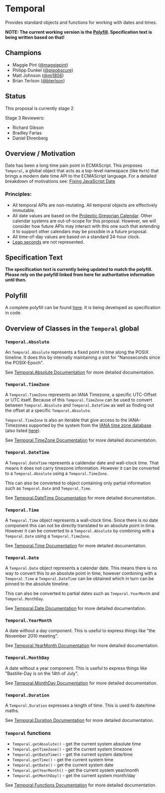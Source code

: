 # Temporal

Provides standard objects and functions for working with dates and times.

**NOTE: The current working version is the [Polyfill](./polyfill). Specification text is being written based on that!**

## Champions

- Maggie Pint  ([@maggiepint](https://github.com/maggiepint))
- Philipp Dunkel ([@pipobscure](https://github.com/pipobscure))
- Matt Johnson ([@mj1856](https://github.com/mj1856))
- Brian Terlson ([@bterlson](https://github.com/bterlson))

## Status

This proposal is currently stage 2

Stage 3 Reviewers:
- Richard Gibson
- Bradley Farias
- Daniel Ehrenberg

## Overview / Motivation

Date has been a long time pain point in ECMAScript.
This proposes `Temporal`, a global object that acts as a top-level namespace (like `Math`) that brings a modern date time API to the ECMAScript language.
For a detailed breakdown of motivations see:
[Fixing JavaScript Date](https://maggiepint.com/2017/04/09/fixing-javascript-date-getting-started/)

### Principles:

- All temporal APIs are non-mutating.  All temporal objects are effectively immutable.
- All date values are based on the [Proleptic Gregorian Calendar](https://en.wikipedia.org/wiki/Proleptic_Gregorian_calendar).  Other calendar systems are out-of-scope for this proposal.  However, we will consider how future APIs may interact with this one such that extending it to support other calendars may be possible in a future proposal.
- All time-of-day values are based on a standard 24-hour clock.
- [Leap seconds](https://en.wikipedia.org/wiki/Leap_second) are not represented.

## Specification Text

**The specification text is currently being updated to match the polyfill. Please rely on the polyfill linked from here for authoritative information until then.**

## Polyfill

A complete polyfill can be found [here](./polyfill). It is being developed as specification in code.

## Overview of Classes in the `Temporal` global

### `Temporal.Absolute`

An `Temporal.Absolute` represents a fixed point in time along the POSIX timeline. It does this by internally maintaining a slot for "Nanoseconds since the POSIX-Epoch".

See [Temporal.Absolute Documentation](./docs/absolute.md) for more detailed documentation.

### `Temporal.TimeZone`

A `Temporal.TimeZone` represents an IANA Timezone, a specific UTC-Offset or UTC itself. Because of this `Temporal.TimeZone` can be used to convert between `Temporal.Absolute` and `Temporal.DateTime` as well as finding out the offset at a specific `Temporal.Absolute`.

`Temporal.TimeZone` is also an iterable that give access to the IANA-Timezones supported by the system from the [IANA time zone database](https://www.iana.org/time-zones) (also listed [here](https://en.wikipedia.org/wiki/List_of_tz_database_time_zones)).

See [Temporal.TimeZone Documentation](./docs/timezone.md) for more detailed documentation.

### `Temporal.DateTime`

A `Temporal.DateTime` represents a caldendar date and wall-clock time. That means it does not carry timezone information. However it can be converted to a `Temporal.Absolute` using a `Temporal.TimeZone`.

This can also be converted to object containing only partial information such as `Temporal.Date` and `Temporal.Time`.

See [Temporal.DateTime Documentation](./docs/datetime.md) for more detailed documentation.

### `Temporal.Time`

A `Temporal.Time` object represents a wall-clock time. Since there is no date component this can not be directly translated to an absolute point in time. However it can be converted to a `Temporal.Absolute` by combining with a `Temporal.Date` using a `Temporal.TimeZone`.

See [Temporal.Time Documentation](./docs/time.md) for more detailed documentation.

### `Temporal.Date`

A `Temporal.Date` object represents a calendar date. This means there is no way to convert this to an absolute point in time, however combining with a `Temporal.Time` a `Temporal.DateTime` can be obtained which in turn can be pinned to the absolute timeline.

This can also be converted to partial dates such as `Temporal.YearMonth` and `Temporal.MonthDay`.

See [Temporal.Date Documentation](./docs/date.md) for more detailed documentation.

### `Temporal.YearMonth`

A date without a day component. This is useful to express things like "the November 2010 meeting".

See [Temporal.YearMonth Documentation](./docs/yearmonth.md) for more detailed documentation.

### `Temporal.MonthDay`

A date without a year component. This is useful to express things like "Bastille-Day is on the 14th of July".

See [Temporal.MonthDay Documentation](./docs/monthday.md) for more detailed documentation.

### `Temporal.Duration`

A `Temporal.Duration` expresses a length of time. This is used fo date/time maths.

See [Temporal.Duration Documentation](./docs/duration.md) for more detailed documentation.

### `Temporal` functions

 * `Temporal.getAbsolute()` - get the current system absolute time
 * `Temporal.getTimeZone()` - get the current system timezone
 * `Temporal.getDateTime()` - get the current system date/time
 * `Temporal.getTime()` - get the current system time
 * `Temporal.getDate()` - get the current system date
 * `Temporal.getYearMonth()` - get the current system year/month
 * `Temporal.getMonthDay()` - get the current system month/day

See [Temporal Functions Documentation](./docs/functions.md) for more detailed documentation.
